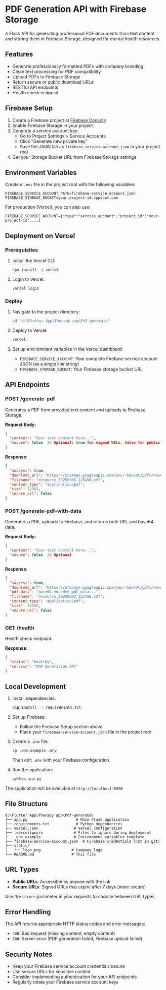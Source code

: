 # PDF Generation API with Firebase Storage

A Flask API for generating professional PDF documents from text content and storing them in Firebase Storage, designed for mental health resources.

## Features

- Generate professionally formatted PDFs with company branding
- Clean text processing for PDF compatibility
- Upload PDFs to Firebase Storage
- Return secure or public download URLs
- RESTful API endpoints
- Health check endpoint

## Firebase Setup

1. Create a Firebase project at [Firebase Console](https://console.firebase.google.com/)
2. Enable Firebase Storage in your project
3. Generate a service account key:
   - Go to Project Settings > Service Accounts
   - Click "Generate new private key"
   - Save the JSON file as `firebase-service-account.json` in your project root
4. Get your Storage Bucket URL from Firebase Storage settings

## Environment Variables

Create a `.env` file in the project root with the following variables:

```env
FIREBASE_SERVICE_ACCOUNT_PATH=firebase-service-account.json
FIREBASE_STORAGE_BUCKET=your-project-id.appspot.com
```

For production (Vercel), you can also use:
```env
FIREBASE_SERVICE_ACCOUNT={"type":"service_account","project_id":"your-project-id",...}
```

## Deployment on Vercel

### Prerequisites

1. Install the Vercel CLI:
   ```bash
   npm install -g vercel
   ```

2. Login to Vercel:
   ```bash
   vercel login
   ```

### Deploy

1. Navigate to the project directory:
   ```bash
   cd "d:\Flutter App\Therapy app\Pdf-generate"
   ```

2. Deploy to Vercel:
   ```bash
   vercel
   ```

3. Set up environment variables in the Vercel dashboard:
   - `FIREBASE_SERVICE_ACCOUNT`: Your complete Firebase service account JSON (as a single line string)
   - `FIREBASE_STORAGE_BUCKET`: Your Firebase storage bucket URL

## API Endpoints

### POST /generate-pdf
Generates a PDF from provided text content and uploads to Firebase Storage.

**Request Body:**
```json
{
  "content": "Your text content here...",
  "secure": false  // Optional: true for signed URLs, false for public URLs
}
```

**Response:**
```json
{
  "success": true,
  "download_url": "https://storage.googleapis.com/your-bucket/pdfs/resource_20250803_123456.pdf",
  "filename": "resource_20250803_123456.pdf",
  "content_type": "application/pdf",
  "size": 12345,
  "secure_url": false
}
```

### POST /generate-pdf-with-data
Generates a PDF, uploads to Firebase, and returns both URL and base64 data.

**Request Body:**
```json
{
  "content": "Your text content here...",
  "secure": false  // Optional
}
```

**Response:**
```json
{
  "success": true,
  "download_url": "https://storage.googleapis.com/your-bucket/pdfs/resource_20250803_123456.pdf",
  "pdf_data": "base64_encoded_pdf_data...",
  "filename": "resource_20250803_123456.pdf",
  "content_type": "application/pdf",
  "size": 12345,
  "secure_url": false
}
```

### GET /health
Health check endpoint.

**Response:**
```json
{
  "status": "healthy",
  "service": "PDF Generation API"
}
```

## Local Development

1. Install dependencies:
   ```bash
   pip install -r requirements.txt
   ```

2. Set up Firebase:
   - Follow the Firebase Setup section above
   - Place your `firebase-service-account.json` file in the project root

3. Create a `.env` file:
   ```bash
   cp .env.example .env
   ```
   Then edit `.env` with your Firebase configuration.

4. Run the application:
   ```bash
   python app.py
   ```

The application will be available at `http://localhost:5000`

## File Structure

```
d:\Flutter App\Therapy app\Pdf-generate\
├── app.py                      # Main Flask application
├── requirements.txt            # Python dependencies
├── vercel.json                # Vercel configuration
├── .vercelignore              # Files to ignore during deployment
├── .env.example               # Environment variables template
├── firebase-service-account.json  # Firebase credentials (not in git)
├── static/
│   └── logo.png              # Company logo
└── README.md                 # This file
```

## URL Types

- **Public URLs**: Accessible by anyone with the link
- **Secure URLs**: Signed URLs that expire after 7 days (more secure)

Use the `secure` parameter in your requests to choose between URL types.

## Error Handling

The API returns appropriate HTTP status codes and error messages:

- `400`: Bad request (missing content, empty content)
- `500`: Server error (PDF generation failed, Firebase upload failed)

## Security Notes

- Keep your Firebase service account credentials secure
- Use secure URLs for sensitive content
- Consider implementing authentication for your API endpoints
- Regularly rotate your Firebase service account keys